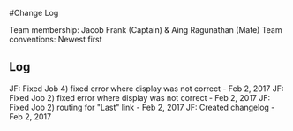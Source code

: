 #Change Log

Team membership:  Jacob Frank (Captain) & Aing Ragunathan (Mate)
Team conventions: 
Newest first 

## Log
JF: Fixed Job 4) fixed error where display was not correct - Feb 2, 2017
JF: Fixed Job 2) fixed error where display was not correct - Feb 2, 2017
JF: Fixed Job 2) routing for "Last" link - Feb 2, 2017
JF: Created changelog - Feb 2, 2017
